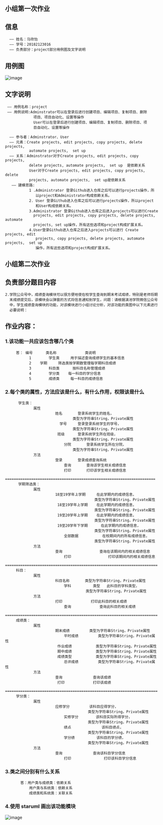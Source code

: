 
## 小组第一次作业

## 信息 
      —— 姓名：马欣怡
      —— 学号：20182123016
      —— 负责部分：project部分用例图及文字说明

## 用例图
 ![image](https://github.com/xs080452/maxinyi20182123016.github.io/blob/main/er.png)

## 文字说明
     —— 用例名称：project
     —— 用例说明:Adminstrator可以在登录后进行创建项目、编辑项目、复制项目、删除
                 项目、项目自动化、设置等操作	 
                 User可以在登录后进行创建项目、编辑项目、复制项目、删除项目、项
                 目自动化、设置等操作

      —— 参与者：Adminstrator、User	
      —— 元素：Create projects, edit projects, copy projects, delete projects, 
               automate projects,  set up	
      —— 关系：Adminstrator对于Create projects, edit projects, copy projects, 
               delete projects, automate projects,  set up	是依赖关系
               User对于Create projects, edit projects, copy projects, delete 
               projects, automate projects,  set up是依赖关系
       —— 建模思路:
               1 .Administrator 登录Github进入仓库之后可以进行projects操作，所
                  以project和Administrator构成依赖关系。
               2. User 登录Github进入仓库之后可以进行projects操作，所以project
                  和User构成依赖关系。
               3.Administrator 登录Github进入仓库之后进入projects可以进行Create
                 projects, edit projects, copy projects, delete projects, automate 
                 projects, set up操作，所有这些选项和project构成扩展关系。
               4.User登录Github进入仓库之后进入projects可以进行 Create projects, edit 
                  projects, copy projects, delete projects, automate projects,  set up
                  操作，所有这些选项和project构成扩展关系。

## 小组第二次作业
## 负责部分题目内容
    2.学院公众号中，成绩查询模块可以很方便地使在校学生查询到期末考试成绩，特别是老师将期
      末成绩提交后，该模块会以弹窗的方式将信息通知到学生，问题：请根据滇池学院微信公众号
      中，学生成绩查询模块的功能，对该模块进行小组讨论分析，对该功能的类图中以下元素进行
      必要说明：

## 作业内容：

### 1.该功能一共应该包含哪几个类	
         答： 编号   	类名称           	类说明         
               1	    学生类   	用于描述查询成绩学生的基本信息
               2    学期     筛选类按学期数管理每学期科目成绩		
               3	    科目类  	 按科目名称管理成绩
               4	    学分类	   每一科目的学分信息
               5	    成绩类   	每一科目的成绩信息
### 2.每个类的属性，方法应该是什么，有什么作用，权限该是什么	
          学生类：
                 属性	      
                           姓名	    登录系统学生的姓名，
                                   类型为字符串String，Private属性
                  	         学号	    登录登录系统学生的学号，
                                   类型为字符串String，Private属性
                           	班级    	登录系统学生所在班级，
                                   类型为字符串String，Private属性
                        	   分院	    登录系统学生所在分院，
                                   类型为字符串String，Private属性
                 方法   	   
                           登录	    登录成绩查询系统
	                           查询    	查询该学生相关成绩信息
	                           打印    	打印该学生相关成绩信息
         =====================================================================
          学期筛选类：
                 属性   	   
                           18至19学年上学期	  在此学期内的成绩信息，
                                             类型为字符串String，Private属性
                           	18至19学年上学期	  在此学期内的成绩信息，
                                             类型为字符串String，Private属性
                           	19至20学年上学期	  在此学期内的成绩信息，
                                             类型为字符串String，Private属性
                           	19至20学年下学期  	在此学期内的成绩信息，
                                             类型为字符串String，Private属性
                        	   全部数据	          在校期间内的所有成绩信息，
                                             类型为字符串String，Private属性
                 方法	      
                           查询	              查询在该期间内的相关成绩信息
	                           打印    	          打印该期间内的相关成绩信息
         ======================================================================
         科目：
                 属性      
                           科目名称	      类型为字符串String，Private属性
	                           学科          类型	此科目的学科类型，
                                         类型为字符串String，Private属性
                 方法      	
                           打印	          打印此科目的相关成绩
	                           查询	          查询此科目的相关成绩
         ======================================================================
         成绩类：
                 属性	      
                           期末成绩       	类型为字符串String，Private属性
	                           平时成绩       	类型为字符串String，Private属性
                           	作业成绩	       类型为字符串String，Private属性
                           	期中成绩	       类型为字符串String，Private属性
                           	成绩类型	       类型为字符串String，Private属性
	                           总评成绩       	类型为字符串String，Private属性
                 方法      	
                           查询	           查询该成绩
                           	打印	           打印该成绩
         ======================================================================
         学分类：
                 属性	      
                           应修学分       	该科目应得学分，
                                          类型为字符串String，Private属性
	                           实修学分	       该科目实际所得学分，
                                          类型为字符串String，Private属性
	                           绩点	           该科目绩点，
                                          类型为字符串String，Private属性
	                           学分绩         	该科目的学分绩，
                                          类型为字符串String，Private属性
                 方法      
                           查询	           查询该科目学分信息
	                           打印           	打印该科目学分信息

### 3.类之间分别有什么关系	
           答：用户类与成绩类：依赖关系   
               用户类与系统类：依赖关系   
               成绩类和系统类：关联关系
	       
### 4.使用 staruml 画出该功能模块
![image](https://github.com/xs080452/maxinyi20182123016.github.io/blob/gh-pages/QQ%E5%9B%BE%E7%89%8720201222192433.png)
    
         
             
